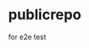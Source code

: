 # publicrepo
for e2e test









































































































































































































































































































































































































































































































































































































